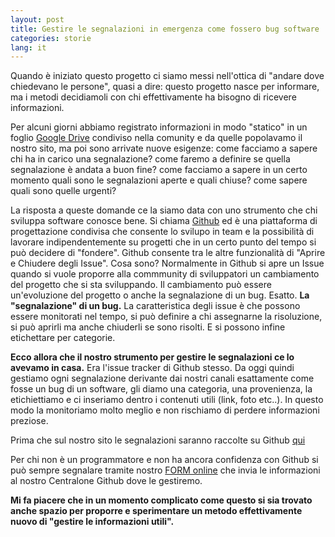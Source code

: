 ```yaml
---
layout: post
title: Gestire le segnalazioni in emergenza come fossero bug software
categories: storie
lang: it
---
```


Quando è iniziato questo progetto ci siamo messi nell'ottica di "andare dove chiedevano le persone", quasi a dire: questo progetto nasce per informare, ma i metodi decidiamoli con chi effettivamente ha bisogno di ricevere informazioni.

Per alcuni giorni abbiamo registrato informazioni in modo "statico" in un foglio [Google Drive](https://www.google.com/intl/it_it/drive/) condiviso nella comunity e da quelle popolavamo il nostro sito, ma poi sono arrivate nuove esigenze: come facciamo a sapere chi ha in carico una segnalazione? come faremo a definire se quella segnalazione è andata a buon fine? come facciamo a sapere in un certo momento quali sono le segnalazioni aperte e quali chiuse? come sapere quali sono quelle urgenti?

La risposta a queste domande ce la siamo data con uno strumento che chi sviluppa software conosce bene. Si chiama [Github](http://www.github.com) ed è una piattaforma di progettazione condivisa che consente lo svilupo in team e la possibilità di lavorare indipendentemente su progetti che in un certo punto del tempo si può decidere di "fondere". Github consente tra le altre funzionalità di "Aprire e Chiudere degli Issue". Cosa sono? Normalmente in Github si apre un Issue quando si vuole proporre alla commmunity di sviluppatori un cambiamento del progetto che si sta sviluppando. Il cambiamento può essere un'evoluzione del progetto o anche la segnalazione di un bug. Esatto. **La "segnalazione" di un bug.** La caratteristica degli issue è che possono essere monitorati nel tempo, si può definire a chi assegnarne la risoluzione, si può aprirli ma anche chiuderli se sono risolti. E si possono infine etichettare per categorie.

**Ecco allora che il nostro strumento per gestire le segnalazioni ce lo avevamo in casa.** Era l'issue tracker di Github stesso. Da oggi quindi gestiamo ogni segnalazione derivante dai nostri canali esattamente come fosse un bug di un software, gli diamo una categoria, una provenienza, la etichiettiamo e ci inseriamo dentro i contenuti utili (link, foto etc..). In questo modo la monitoriamo molto meglio e non rischiamo di perdere informazioni preziose.

Prima che sul nostro sito le segnalazioni saranno raccolte su Github [qui](https://github.com/emergenzeHack/covid19italia_segnalazioni/issues)

Per chi non è un programmatore e non ha ancora confidenza con Github si può sempre segnalare tramite nostro [FORM online](https://covid19italia.help/segnala/) che invia le informazioni al nostro Centralone Github dove le gestiremo.

**Mi fa piacere che in un momento complicato come questo si sia trovato anche spazio per proporre e sperimentare un metodo effettivamente nuovo di "gestire le informazioni utili".**
